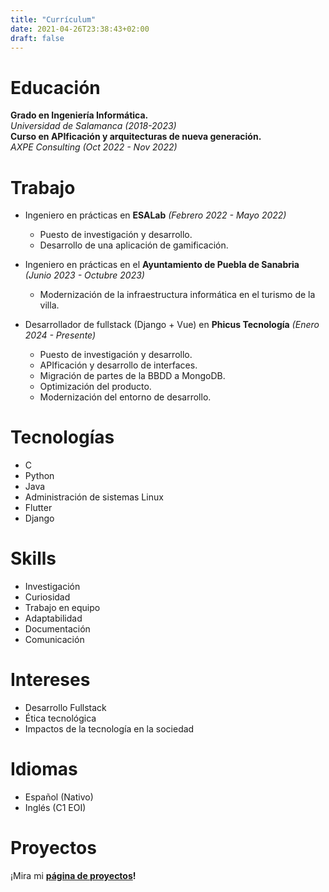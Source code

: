 ```yaml
---
title: "Currículum"
date: 2021-04-26T23:38:43+02:00
draft: false
---
```


# Educación

**Grado en Ingeniería Informática.**  
*Universidad de Salamanca (2018-2023)*   
**Curso en APIficación y arquitecturas de nueva generación.**  
*AXPE Consulting (Oct 2022 - Nov 2022)*

# Trabajo

- Ingeniero en prácticas en **ESALab** *(Febrero 2022 - Mayo 2022)*   
    - Puesto de investigación y desarrollo.
    - Desarrollo de una aplicación de gamificación.

- Ingeniero en prácticas en el **Ayuntamiento de Puebla de Sanabria** *(Junio 2023 - Octubre 2023)*   
    - Modernización de la infraestructura informática en el turismo de la villa.

- Desarrollador de fullstack (Django + Vue) en **Phicus Tecnología** *(Enero 2024 - Presente)*   
    - Puesto de investigación y desarrollo.
    - APIficación y desarrollo de interfaces.
    - Migración de partes de la BBDD a MongoDB.
    - Optimización del producto.
    - Modernización del entorno de desarrollo.

# Tecnologías  

- C
- Python
- Java
- Administración de sistemas Linux 
- Flutter
- Django

# Skills

- Investigación
- Curiosidad
- Trabajo en equipo
- Adaptabilidad
- Documentación
- Comunicación

# Intereses  

- Desarrollo Fullstack
- Ética tecnológica
- Impactos de la tecnología en la sociedad

# Idiomas

- Español (Nativo)
- Inglés (C1 EOI)

# Proyectos

¡Mira mi **[página de proyectos](/es/projects)!**